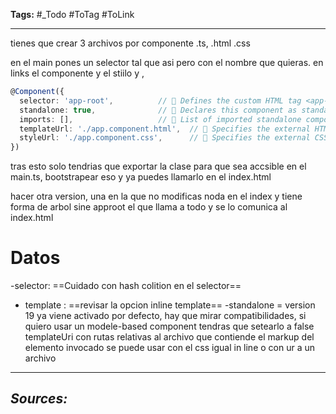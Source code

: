**Tags:** #_Todo
#ToTag #ToLink 
- - -
tienes que crear 3 archivos por componente .ts, .html .css

en el main pones un selector tal que asi pero con el nombre que quieras.
en links el componente y el stiilo y , 
``` typescript
@Component({
  selector: 'app-root',          // 🔹 Defines the custom HTML tag <app-root>
  standalone: true,              // 🔹 Declares this component as standalone (no NgModule needed)
  imports: [],                   // 🔹 List of imported standalone components, directives, or pipes
  templateUrl: './app.component.html',  // 🔹 Specifies the external HTML template
  styleUrl: './app.component.css',      // 🔹 Specifies the external CSS file
})
```

tras esto solo tendrias que exportar la clase para que sea accsible en el main.ts, bootstrapear eso y ya puedes llamarlo en el index.html


hacer otra version, una en la que no modificas noda en el index y tiene forma de arbol sine approot el que llama a todo y se lo comunica al index.html
# Datos
-selector: ==Cuidado con hash colition en el selector==
- template : ==revisar la opcion inline template==
-standalone = version 19 ya viene activado por defecto, hay que mirar compatibilidades, si quiero usar un modele-based component tendras que setearlo a false
templateUri con rutas relativas al archivo que contiende el markup del elemento invocado
se puede usar con el css igual in line o con ur a un archivo

- - - 
## ***Sources:***